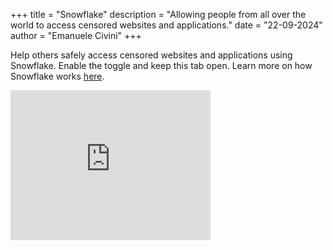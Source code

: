 +++
title = "Snowflake"
description = "Allowing people from all over the world to access censored websites and applications."
date = "22-09-2024"
author = "Emanuele Civini"
+++

Help others safely access censored websites and applications using Snowflake. Enable the toggle and keep this tab open.
Learn more on how Snowflake works <a href="https://snowflake.torproject.org/?lang=en_US" target="_blank">here</a>.

<iframe src="https://snowflake.torproject.org/embed.html" width="320" height="240" frameborder="0" scrolling="no"></iframe>